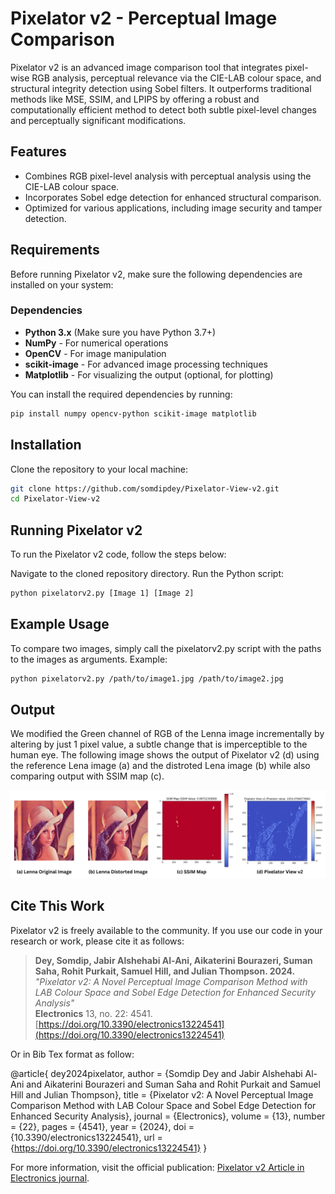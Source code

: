 # Pixelator v2 - Perceptual Image Comparison

Pixelator v2 is an advanced image comparison tool that integrates pixel-wise RGB analysis, perceptual relevance via the CIE-LAB colour space, and structural integrity detection using Sobel filters. It outperforms traditional methods like MSE, SSIM, and LPIPS by offering a robust and computationally efficient method to detect both subtle pixel-level changes and perceptually significant modifications.

## Features
- Combines RGB pixel-level analysis with perceptual analysis using the CIE-LAB colour space.
- Incorporates Sobel edge detection for enhanced structural comparison.
- Optimized for various applications, including image security and tamper detection.
  
## Requirements
Before running Pixelator v2, make sure the following dependencies are installed on your system:

### Dependencies
- **Python 3.x** (Make sure you have Python 3.7+)
- **NumPy** - For numerical operations
- **OpenCV** - For image manipulation
- **scikit-image** - For advanced image processing techniques
- **Matplotlib** - For visualizing the output (optional, for plotting)

You can install the required dependencies by running:

```bash
pip install numpy opencv-python scikit-image matplotlib
```

## Installation
Clone the repository to your local machine:

```bash
git clone https://github.com/somdipdey/Pixelator-View-v2.git
cd Pixelator-View-v2
```

## Running Pixelator v2

To run the Pixelator v2 code, follow the steps below:

Navigate to the cloned repository directory.
Run the Python script:

```bash
python pixelatorv2.py [Image 1] [Image 2]
```

## Example Usage

To compare two images, simply call the pixelatorv2.py script with the paths to the images as arguments. Example:

```bash
python pixelatorv2.py /path/to/image1.jpg /path/to/image2.jpg
```

## Output

We modified the Green channel of RGB of the Lenna image incrementally by altering by just 1 pixel value, a subtle change that is imperceptible to the human eye. The following image shows the output of Pixelator v2 (d) using the reference Lena image (a) and the distroted Lena image (b) while also comparing output with SSIM map (c).

![Highlighting differences between distorted Lenna and reference Lenna images using SSIM and Pixelator v2. (a) Is the unaltered original Lenna image; (b) is the altered Lenna image where the Green channel was incrementally altered by just 1 pixel value; (c) SSIM Map showing the differences between the original and the altered image; (d) Pixelator View v2 showing the differences between the original and the altered image.](https://github.com/somdipdey/Pixelator-View-v2/blob/main/figures/Pixelator-v2-Comparison.png?raw=true)

## Cite This Work

Pixelator v2 is freely available to the community. If you use our code in your research or work, please cite it as follows:

> **Dey, Somdip, Jabir Alshehabi Al-Ani, Aikaterini Bourazeri, Suman Saha, Rohit Purkait, Samuel Hill, and Julian Thompson. 2024.**  
> *"Pixelator v2: A Novel Perceptual Image Comparison Method with LAB Colour Space and Sobel Edge Detection for Enhanced Security Analysis"*  
> **Electronics** 13, no. 22: 4541.  
> [https://doi.org/10.3390/electronics13224541](https://doi.org/10.3390/electronics13224541)

Or in Bib Tex format as follow:

@article{
dey2024pixelator, author = {Somdip Dey and Jabir Alshehabi Al-Ani and Aikaterini Bourazeri and Suman Saha and Rohit Purkait and Samuel Hill and Julian Thompson}, title = {Pixelator v2: A Novel Perceptual Image Comparison Method with LAB Colour Space and Sobel Edge Detection for Enhanced Security Analysis}, journal = {Electronics}, volume = {13}, number = {22}, pages = {4541}, year = {2024}, doi = {10.3390/electronics13224541}, url = {https://doi.org/10.3390/electronics13224541} 
}

For more information, visit the official publication: [Pixelator v2 Article in Electronics journal](https://www.mdpi.com/2079-9292/13/22/4541).
